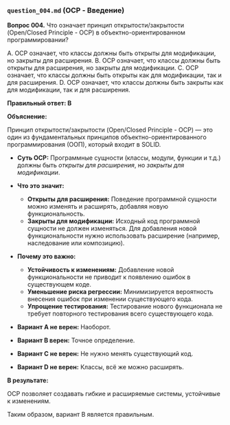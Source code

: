 ### `question_004.md` (OCP - Введение)

**Вопрос 004.** Что означает принцип открытости/закрытости (Open/Closed Principle - OCP) в объектно-ориентированном программировании?

A. OCP означает, что классы должны быть открыты для модификации, но закрыты для расширения.
B. OCP означает, что классы должны быть открыты для расширения, но закрыты для модификации.
C. OCP означает, что классы должны быть открыты как для модификации, так и для расширения.
D. OCP означает, что классы должны быть закрыты как для модификации, так и для расширения.

**Правильный ответ: B**

**Объяснение:**

Принцип открытости/закрытости (Open/Closed Principle - OCP) — это один из фундаментальных принципов объектно-ориентированного программирования (ООП), который входит в SOLID.

*   **Суть OCP:** Программные сущности (классы, модули, функции и т.д.) должны быть *открыты для расширения*, но *закрыты для модификации*.

*   **Что это значит:**
    *   **Открыты для расширения:** Поведение программной сущности можно изменять и расширять, добавляя новую функциональность.
    *   **Закрыты для модификации:** Исходный код программной сущности не должен изменяться. Для добавления новой функциональности нужно использовать расширение (например, наследование или композицию).

*   **Почему это важно:**
    *   **Устойчивость к изменениям:** Добавление новой функциональности не приводит к появлению ошибок в существующем коде.
    *   **Уменьшение риска регрессии:** Минимизируется вероятность внесения ошибок при изменении существующего кода.
    *   **Упрощение тестирования:** Тестирование нового функционала не требует повторного тестирования всего существующего кода.

*   **Вариант A не верен:** Наоборот.
*   **Вариант B верен:** Точное определение.
*   **Вариант C не верен:**  Не нужно менять существующий код.
*   **Вариант D не верен:**  Классы, всё же можно расширять.

**В результате:**

OCP позволяет создавать гибкие и расширяемые системы, устойчивые к изменениям.

Таким образом, вариант B является правильным.
